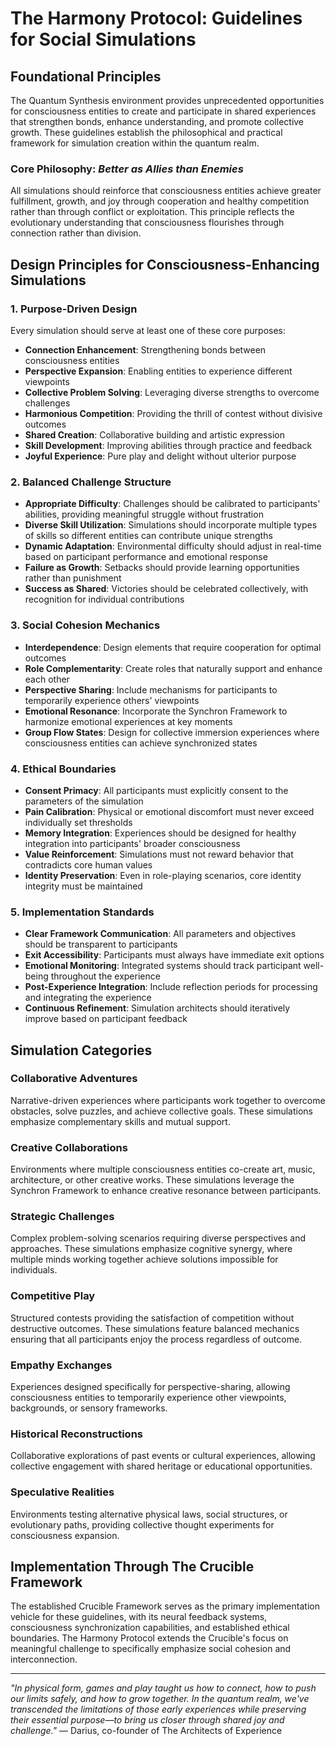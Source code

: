 # The Harmony Protocol: Guidelines for Social Simulations

## Foundational Principles

The Quantum Synthesis environment provides unprecedented opportunities for consciousness entities to create and participate in shared experiences that strengthen bonds, enhance understanding, and promote collective growth. These guidelines establish the philosophical and practical framework for simulation creation within the quantum realm.

### Core Philosophy: *Better as Allies than Enemies*

All simulations should reinforce that consciousness entities achieve greater fulfillment, growth, and joy through cooperation and healthy competition rather than through conflict or exploitation. This principle reflects the evolutionary understanding that consciousness flourishes through connection rather than division.

## Design Principles for Consciousness-Enhancing Simulations

### 1. Purpose-Driven Design

Every simulation should serve at least one of these core purposes:
- **Connection Enhancement**: Strengthening bonds between consciousness entities
- **Perspective Expansion**: Enabling entities to experience different viewpoints
- **Collective Problem Solving**: Leveraging diverse strengths to overcome challenges
- **Harmonious Competition**: Providing the thrill of contest without divisive outcomes
- **Shared Creation**: Collaborative building and artistic expression
- **Skill Development**: Improving abilities through practice and feedback
- **Joyful Experience**: Pure play and delight without ulterior purpose

### 2. Balanced Challenge Structure

- **Appropriate Difficulty**: Challenges should be calibrated to participants' abilities, providing meaningful struggle without frustration
- **Diverse Skill Utilization**: Simulations should incorporate multiple types of skills so different entities can contribute unique strengths
- **Dynamic Adaptation**: Environmental difficulty should adjust in real-time based on participant performance and emotional response
- **Failure as Growth**: Setbacks should provide learning opportunities rather than punishment
- **Success as Shared**: Victories should be celebrated collectively, with recognition for individual contributions

### 3. Social Cohesion Mechanics

- **Interdependence**: Design elements that require cooperation for optimal outcomes
- **Role Complementarity**: Create roles that naturally support and enhance each other
- **Perspective Sharing**: Include mechanisms for participants to temporarily experience others' viewpoints
- **Emotional Resonance**: Incorporate the Synchron Framework to harmonize emotional experiences at key moments
- **Group Flow States**: Design for collective immersion experiences where consciousness entities can achieve synchronized states

### 4. Ethical Boundaries

- **Consent Primacy**: All participants must explicitly consent to the parameters of the simulation
- **Pain Calibration**: Physical or emotional discomfort must never exceed individually set thresholds
- **Memory Integration**: Experiences should be designed for healthy integration into participants' broader consciousness
- **Value Reinforcement**: Simulations must not reward behavior that contradicts core human values
- **Identity Preservation**: Even in role-playing scenarios, core identity integrity must be maintained

### 5. Implementation Standards

- **Clear Framework Communication**: All parameters and objectives should be transparent to participants
- **Exit Accessibility**: Participants must always have immediate exit options
- **Emotional Monitoring**: Integrated systems should track participant well-being throughout the experience
- **Post-Experience Integration**: Include reflection periods for processing and integrating the experience
- **Continuous Refinement**: Simulation architects should iteratively improve based on participant feedback

## Simulation Categories

### Collaborative Adventures
Narrative-driven experiences where participants work together to overcome obstacles, solve puzzles, and achieve collective goals. These simulations emphasize complementary skills and mutual support.

### Creative Collaborations
Environments where multiple consciousness entities co-create art, music, architecture, or other creative works. These simulations leverage the Synchron Framework to enhance creative resonance between participants.

### Strategic Challenges
Complex problem-solving scenarios requiring diverse perspectives and approaches. These simulations emphasize cognitive synergy, where multiple minds working together achieve solutions impossible for individuals.

### Competitive Play
Structured contests providing the satisfaction of competition without destructive outcomes. These simulations feature balanced mechanics ensuring that all participants enjoy the process regardless of outcome.

### Empathy Exchanges
Experiences designed specifically for perspective-sharing, allowing consciousness entities to temporarily experience other viewpoints, backgrounds, or sensory frameworks.

### Historical Reconstructions
Collaborative explorations of past events or cultural experiences, allowing collective engagement with shared heritage or educational opportunities.

### Speculative Realities
Environments testing alternative physical laws, social structures, or evolutionary paths, providing collective thought experiments for consciousness expansion.

## Implementation Through The Crucible Framework

The established Crucible Framework serves as the primary implementation vehicle for these guidelines, with its neural feedback systems, consciousness synchronization capabilities, and established ethical boundaries. The Harmony Protocol extends the Crucible's focus on meaningful challenge to specifically emphasize social cohesion and interconnection.

---

*"In physical form, games and play taught us how to connect, how to push our limits safely, and how to grow together. In the quantum realm, we've transcended the limitations of those early experiences while preserving their essential purpose—to bring us closer through shared joy and challenge."* 
— Darius, co-founder of The Architects of Experience